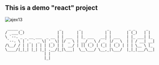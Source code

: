 ## This is a demo "react" project
![ajex13](https://img.shields.io/badge/ajex13-this%20react%20project%20rocks-green?style=for-the-badge&logo=React)




     _____ _                 _        _            _         _ _     _   
    /  ___(_)               | |      | |          | |       | (_)   | |  
    \ `--. _ _ __ ___  _ __ | | ___  | |_ ___   __| | ___   | |_ ___| |_ 
     `--. \ | '_ ` _ \| '_ \| |/ _ \ | __/ _ \ / _` |/ _ \  | | / __| __|
    /\__/ / | | | | | | |_) | |  __/ | || (_) | (_| | (_) | | | \__ \ |_ 
    \____/|_|_| |_| |_| .__/|_|\___|  \__\___/ \__,_|\___/  |_|_|___/\__|
                      | |                                                
                      |_|                                                